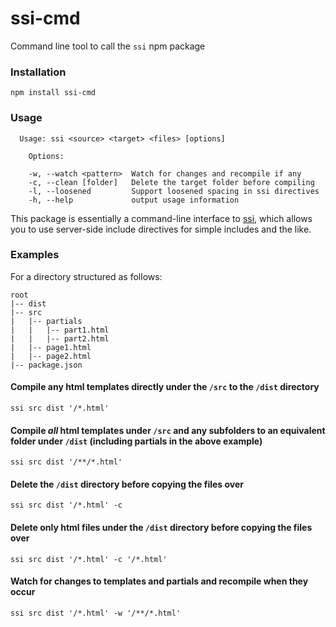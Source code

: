 # ssi-cmd
Command line tool to call the `ssi` npm package

### Installation
```
npm install ssi-cmd
```

### Usage
```
  Usage: ssi <source> <target> <files> [options]

    Options:

    -w, --watch <pattern>  Watch for changes and recompile if any
    -c, --clean [folder]   Delete the target folder before compiling
    -l, --loosened         Support loosened spacing in ssi directives
    -h, --help             output usage information
```

This package is essentially a command-line interface to [ssi](https://www.npmjs.com/package/ssi), which allows you to use server-side include directives for simple includes and the like.

### Examples
For a directory structured as follows:
```
root
|-- dist
|-- src
|   |-- partials
|   |   |-- part1.html
|   |   |-- part2.html
|   |-- page1.html
|   |-- page2.html
|-- package.json
```

#### Compile any html templates directly under the `/src` to the `/dist` directory
```
ssi src dist '/*.html'
```

#### Compile *all* html templates under `/src` and any subfolders to an equivalent folder under `/dist` (including partials in the above example)
```
ssi src dist '/**/*.html'
```

#### Delete the `/dist` directory before copying the files over
```
ssi src dist '/*.html' -c
```

#### Delete only html files under the `/dist` directory before copying the files over
```
ssi src dist '/*.html' -c '/*.html'
```

#### Watch for changes to templates and partials and recompile when they occur
```
ssi src dist '/*.html' -w '/**/*.html'
```